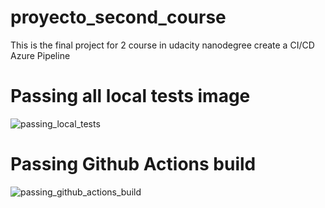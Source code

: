 # proyecto_second_course
This is the final project for 2 course in udacity nanodegree create a CI/CD Azure Pipeline

# Passing all local tests image

  ![passing_local_tests](https://user-images.githubusercontent.com/27867802/184023938-ac3f71da-e790-4c0a-af88-ddd62a6d7ff9.png)

# Passing Github Actions build

  ![passing_github_actions_build](https://user-images.githubusercontent.com/27867802/184023918-5688c82c-01f1-4d09-ba00-90a837bd1761.png)

